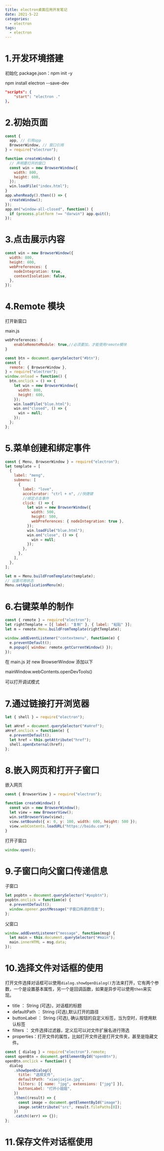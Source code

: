 ```yaml
---
title: electron桌面应用开发笔记
date: 2021-5-22
categories:
  - electron
tags:
  - electron
---
```


<!-- more -->

# 1.开发环境搭建

初始化 package.json：npm init -y

npm install electron --save-dev

```json
"scripts": {
    "start": "electron ."
},
```

# 2.初始页面

```js
const {
  app, // 引用app
  BrowserWindow, // 窗口引用
} = require("electron");

function createWindow() {
  // 声明要打开的窗口
  const win = new BrowserWindow({
    width: 800,
    height: 600,
  });
  win.loadFile("index.html");
}
app.whenReady().then(() => {
  createWindow();
});
app.on("window-all-closed", function() {
  if (process.platform !== "darwin") app.quit();
});
```

# 3.点击展示内容

```js
const win = new BrowserWindow({
  width: 800,
  height: 600,
  webPreferences: {
    nodeIntegration: true,
    contextIsolation: false,
  },
});
```

# 4.Remote 模块

打开新窗口

main.js

```js
webPreferences: {
    enableRemoteModule: true,//必须要加，才能使用remote模块
}
```

```js
const btn = document.querySelector("#btn");
const {
  remote: { BrowserWindow },
} = require("electron");
window.onload = function() {
  btn.onclick = () => {
    let win = new BrowserWindow({
      width: 800,
      height: 600,
    });
    win.loadFile("blue.html");
    win.on("closed", () => {
      win = null;
    });
  };
};
```

# 5.菜单创建和绑定事件

```js
const { Menu, BrowserWindow } = require("electron");
let template = [
  {
    label: "meng",
    submenu: [
      {
        label: "love",
        accelerator: "ctrl + n", //快捷键
        //绑定点击事件
        click: () => {
          let win = new BrowserWindow({
            width: 500,
            height: 500,
            webPreferences: { nodeIntegration: true },
          });
          win.loadFile("blue.html");
          win.on("close", () => {
            win = null;
          });
        },
      },
    ],
  },
];

let m = Menu.buildFromTemplate(template);
// 设置可用状态
Menu.setApplicationMenu(m);
```

# 6.右键菜单的制作

```js
const { remote } = require("electron");
let rightTemplate = [{ label: "复制" }, { label: "粘贴" }];
let m = remote.Menu.buildFromTemplate(rightTemplate);

window.addEventListener("contextmenu", function(e) {
  e.preventDefault();
  m.popup({ window: remote.getCurrentWindow() });
});
```

在 main.js 对 new BrowserWindow 添加以下

mainWindow.webContents.openDevTools()

可以打开调试模式

# 7.通过链接打开浏览器

```js
let { shell } = require("electron");

let aHref = document.querySelector("#aHref");
aHref.onclick = function(e) {
  e.preventDefault();
  let href = this.getAttribute("href");
  shell.openExternal(href);
};
```

# 8.嵌入网页和打开子窗口

嵌入网页

```js
const { BrowserView } = require("electron");

function createWindow() {
  const win = new BrowserWindow();
  let view = new BrowserView();
  win.setBrowserView(view);
  view.setBounds({ x: 0, y: 100, width: 600, height: 500 });
  view.webContents.loadURL("https://baidu.com");
}
```

打开子窗口

```js
window.open();
```

# 9.子窗口向父窗口传递信息

子窗口

```js
let popbtn = document.querySelector("#popbtn");
popbtn.onclick = function(e) {
  e.preventDefault();
  window.opener.postMessage("子窗口传递的信息");
};
```

父窗口

```js
window.addEventListener("message", function(msg) {
  let main = this.document.querySelector("#main");
  main.innerHTML = msg.data;
});
```

# 10.选择文件对话框的使用

打开文件选择对话框可以使用`dialog.showOpenDialog()`方法来打开，它有两个参数，一个是设置基本属性，另一个是回调函数，如果是异步可以使用`then`来实现。

- title ： String (可选)，对话框的标题
- defaultPath ： String (可选),默认打开的路径
- buttonLabel ： String (可选), 确认按钮的自定义标签，当为空时，将使用默认标签
- filters ： 文件选择过滤器，定义后可以对文件扩展名进行筛选
- properties：打开文件的属性，比如打开文件还是打开文件夹，甚至是隐藏文件。

```js
const { dialog } = require("electron").remote;
const openBtn = document.getElementById("openBtn");
openBtn.onclick = function() {
  dialog
    .showOpenDialog({
      title: "选择文件",
      defaultPath: "xiaojiejie.jpg",
      filters: [{ name: "jpg", extensions: ["jpg"] }],
      buttonLabel: "打开小姐姐",
    })
    .then((result) => {
      const image = document.getElementById("image");
      image.setAttribute("src", result.filePaths[0]);
    })
    .catch((err) => {});
};
```

# 11.保存文件对话框使用

